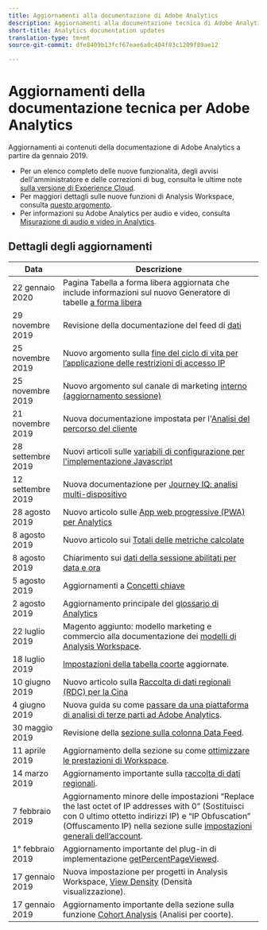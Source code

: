 ```yaml
---
title: Aggiornamenti alla documentazione di Adobe Analytics
description: Aggiornamenti alla documentazione tecnica di Adobe Analytics
short-title: Analytics documentation updates
translation-type: tm+mt
source-git-commit: dfe8409b13fcf67eae6a0c404f83c1209f89ae12

---
```



# Aggiornamenti della documentazione tecnica per Adobe Analytics

Aggiornamenti ai contenuti della documentazione di Adobe Analytics a partire da gennaio 2019.

* Per un elenco completo delle nuove funzionalità, degli avvisi dell&#39;amministratore e delle correzioni di bug, consulta le ultime note [sulla versione di Experience Cloud](https://marketing.adobe.com/resources/help/en_US/whatsnew/).
* Per maggiori dettagli sulle nuove funzioni di Analysis Workspace, consulta [questo argomento](/help/analyze/analysis-workspace/new-features-in-analysis-workspace.md).
* Per informazioni su Adobe Analytics per audio e video, consulta [Misurazione di audio e video in Analytics](https://docs.adobe.com/content/help/en/media-analytics/using/media-overview.html).

## Dettagli degli aggiornamenti

| Data | Descrizione |
|---|---|
| 22 gennaio 2020 | Pagina Tabella a forma libera aggiornata che include informazioni sul nuovo Generatore di tabelle [a forma libera](/help/analyze/analysis-workspace/visualizations/freeform-table.md) |
| 29 novembre 2019 | Revisione della documentazione del feed di [dati](/help/export/analytics-data-feed/data-feed-overview.md) |
| 25 novembre 2019 | Nuovo argomento sulla [fine del ciclo di vita per l’applicazione delle restrizioni di accesso IP](https://docs.adobe.com/content/help/en/analytics/admin/company-settings/login-restrictions-eol.html) |
| 25 novembre 2019 | Nuovo argomento sul canale di marketing [interno (aggiornamento sessione)](https://docs.adobe.com/content/help/en/analytics/components/marketing-channels/session-refresh.html) |
| 21 novembre 2019 | Nuova documentazione impostata per l&#39;[Analisi del percorso del cliente](https://docs.adobe.com/content/help/en/analytics-platform/using/cja-landing.html) |
| 28 settembre 2019 | Nuovi articoli sulle [variabili di configurazione per l&#39;implementazione Javascript](https://docs.adobe.com/content/help/en/analytics/implementation/javascript-implementation/variables-analytics-reporting/configuration-variables.html) |
| 12 settembre 2019 | Nuova documentazione per [Journey IQ: analisi multi-dispositivo](https://docs.adobe.com/content/help/en/analytics/components/cda/cda-home.html) |
| 28 agosto 2019 | Nuovo articolo sulle [App web progressive (PWA) per Analytics](https://docs.adobe.com/content/help/en/analytics/analyze/pwa/pwa.html) |
| 8 agosto 2019 | Nuovo articolo sui [Totali delle metriche calcolate](/help/components/c-calcmetrics/cm-totals.md) |
| 8 agosto 2019 | Chiarimento sui [dati della sessione abilitati per data e ora](/help/admin/admin/timestamp-optional.md) |
| 5 agosto 2019 | Aggiornamenti a [Concetti chiave](/help/analyze/reports-analytics/key-concepts.md) |
| 2 agosto 2019 | Aggiornamento principale del [glossario di Analytics](/help/technotes/terms.md) |
| 22 luglio 2019 | Magento aggiunto: modello marketing e commercio alla documentazione dei [modelli di Analysis Workspace](/help/analyze/analysis-workspace/build-workspace-project/starter-projects.md). |
| 18 luglio 2019 | [Impostazioni della tabella coorte](/help/analyze/analysis-workspace/visualizations/cohort-table/t-cohort.md) aggiornate. |
| 10 giugno 2019 | Nuovo articolo sulla [Raccolta di dati regionali (RDC) per la Cina](https://docs.adobe.com/content/help/en/analytics/technotes/rdc/rdc-china.html) |
| 4 giugno 2019 | Nuova guida su come [passare da una piattaforma di analisi di terze parti ad Adobe Analytics](/help/technotes/ga-to-aa/home.md). |
| 30 maggio 2019 | Revisione della [sezione sulla colonna Data Feed](/help/export/analytics-data-feed/c-df-contents/datafeeds-reference.md). |
| 11 aprile 2019 | Aggiornamento della sezione su come [ottimizzare le prestazioni di Workspace](/help/analyze/analysis-workspace/optimizing-performance.md). |
| 14 marzo 2019 | Aggiornamento importante sulla [raccolta di dati regionali](/help/technotes/rdc/regional-data-collection.md). |
| 7 febbraio 2019 | Aggiornamento minore delle impostazioni “Replace the last octet of IP addresses with 0” (Sostituisci con 0 ultimo ottetto indirizzi IP) e “IP Obfuscation” (Offuscamento IP) nella sezione sulle [impostazioni generali dell’account](/help/admin/admin/general-acct-settings-admin.md). |
| 1° febbraio 2019 | Aggiornamento importante del plug-in di implementazione [getPercentPageViewed](../implement/vars/plugins/getpercentpageviewed.md). |
| 17 gennaio 2019 | Nuova impostazione per progetti in Analysis Workspace, [View Density](/help/analyze/analysis-workspace/build-workspace-project/view-density.md) (Densità visualizzazione). |
| 17 gennaio 2019 | Aggiornamento importante della sezione sulla funzione [Cohort Analysis](/help/analyze/analysis-workspace/visualizations/cohort-table/cohort-analysis.md) (Analisi per coorte). |
